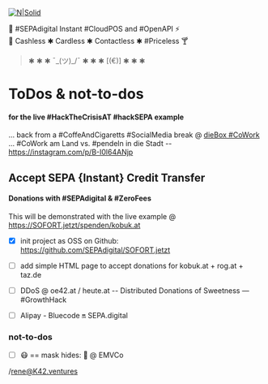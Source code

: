 [![N|Solid](https://SEPA.digital/pos/img/SEPAdigital-logo.png)](https://SEPA.id)



📱   #SEPAdigital Instant #CloudPOS and #OpenAPI  ⚡  
🏪   Cashless ✱ Cardless ✱ Contactless ✱ #Priceless  🍸



 > ✱ ✱ ✱     ¯\_(ツ)_/¯    ✱ ✱ ✱    [(€)]    ✱ ✱ ✱ 



# ToDos & not-to-dos
#### for the live #HackTheCrisisAT #hackSEPA example

... back from a #CoffeAndCigaretts #SocialMedia break @ [dieBox #CoWork](https://dieBOX.info)
... #CoWork am Land vs. #pendeln in die Stadt -- https://instagram.com/p/B-I0l64ANjp


## Accept SEPA {Instant} Credit Transfer
#### Donations with #SEPAdigital & #ZeroFees

This will be demonstrated with the live example @ https://SOFORT.jetzt/spenden/kobuk.at

- [x] init project as OSS on Github: https://github.com/SEPAdigital/SOFORT.jetzt
- [ ] add simple HTML page to accept donations for kobuk.at + rog.at + taz.de
- [ ] DDoS @ oe42.at / heute.at -- Distributed Donations of Sweetness — #GrowthHack
- [ ] Alipay - Bluecode 🔛 SEPA.digital


### not-to-dos

- [ ] 😷 == mask hides: 🤣 @ EMVCo


/[rene@K42.ventures](mailto:rene@K42.ventures)